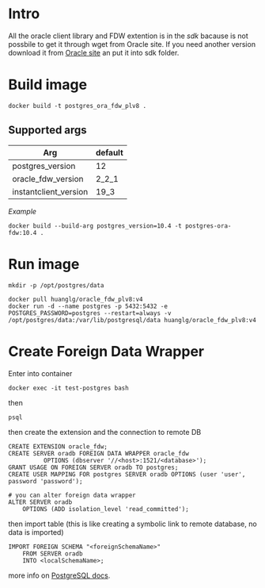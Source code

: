 # Intro
All the oracle client library and FDW extention is in the _sdk_ bacause is not possbile to get it through wget from Oracle site.
If you need another version download it from [Oracle site](https://www.oracle.com/database/technologies/instant-client/downloads.html) an put it into sdk folder.
# Build image
```console
docker build -t postgres_ora_fdw_plv8 .
```
## Supported args

| Arg                   | default |
| --------------------- | ------- |
| postgres_version      | 12      |
| oracle_fdw_version    | 2_2_1   |
| instantclient_version | 19_3    |

*Example*
```console
docker build --build-arg postgres_version=10.4 -t postgres-ora-fdw:10.4 .
```
# Run image
```
mkdir -p /opt/postgres/data

docker pull huanglg/oracle_fdw_plv8:v4
docker run -d --name postgres -p 5432:5432 -e POSTGRES_PASSWORD=postgres --restart=always -v  /opt/postgres/data:/var/lib/postgresql/data huanglg/oracle_fdw_plv8:v4
```



# Create Foreign Data Wrapper
Enter into container
```console
docker exec -it test-postgres bash
```

then

```console
psql
```

then create the extension and the connection to remote DB

```console
CREATE EXTENSION oracle_fdw;
CREATE SERVER oradb FOREIGN DATA WRAPPER oracle_fdw
          OPTIONS (dbserver '//<host>:1521/<database>');
GRANT USAGE ON FOREIGN SERVER oradb TO postgres;
CREATE USER MAPPING FOR postgres SERVER oradb OPTIONS (user 'user', password 'password');

# you can alter foreign data wrapper
ALTER SERVER oradb
    OPTIONS (ADD isolation_level 'read_committed');
```
then import table (this is like creating a symbolic link to remote database, no data is imported)
```console
IMPORT FOREIGN SCHEMA "<foreignSchemaName>"
    FROM SERVER oradb
    INTO <localSchemaName>;
```

more info on [PostgreSQL docs](https://www.postgresql.org/docs/10/sql-importforeignschema.html).
